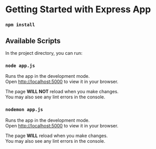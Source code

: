 # Getting Started with Express App

### `npm install`


## Available Scripts

In the project directory, you can run:

### `node app.js`

Runs the app in the development mode.\
Open [http://localhost:5000](http://localhost:5000) to view it in your browser.

The page **WILL NOT** reload when you make changes.\
You may also see any lint errors in the console.

### `nodemon app.js`

Runs the app in the development mode.\
Open [http://localhost:5000](http://localhost:5000) to view it in your browser.

The page **WILL** reload when you make changes.\
You may also see any lint errors in the console.

